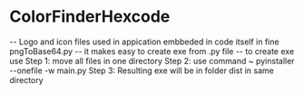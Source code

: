 # ColorFinderHexcode

-- Logo and icon files used in appication embbeded in code itself in fine pngToBase64.py
-- it makes easy to create exe from .py file 
-- to create exe use
Step 1: move all files in one directory 
Step 2: use command 
          ~ pyinstaller --onefile -w main.py 
Step 3: Resulting exe will be in folder dist in same directory 

